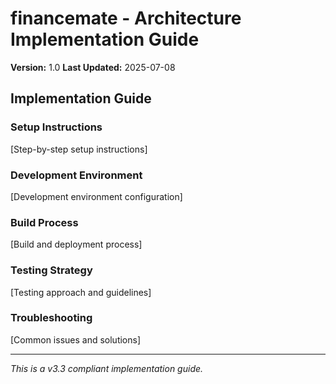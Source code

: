 # financemate - Architecture Implementation Guide

**Version:** 1.0
**Last Updated:** 2025-07-08

## Implementation Guide

### Setup Instructions
[Step-by-step setup instructions]

### Development Environment
[Development environment configuration]

### Build Process
[Build and deployment process]

### Testing Strategy
[Testing approach and guidelines]

### Troubleshooting
[Common issues and solutions]

---

*This is a v3.3 compliant implementation guide.*
